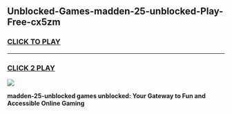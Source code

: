 
## Unblocked-Games-madden-25-unblocked-Play-Free-cx5zm
<h3>
<a href="https://premium76.site?title=madden-25-unblocked&ref=23A">CLICK TO PLAY</a></h3>
<hr>

<h3>
<a href="https://premium76.site?title=madden-25-unblocked&ref=23A">CLICK 2 PLAY</a>
  
</h3>

<a href="https://premium76.site?title=madden-25-unblocked&ref=23A"><img src="https://clearcache.store/games.png"></a>


**madden-25-unblocked games unblocked: Your Gateway to Fun and Accessible Online Gaming**
